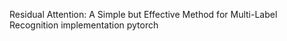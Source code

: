 Residual Attention: A Simple but Effective Method for Multi-Label Recognition implementation pytorch
